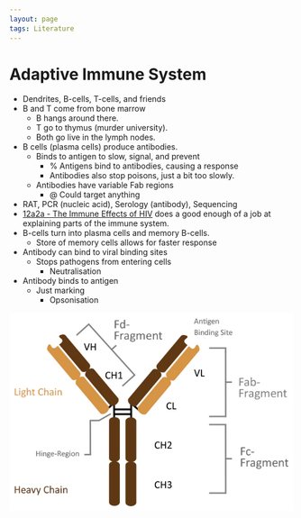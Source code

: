 ```yaml
---
layout: page
tags: Literature 
---
```


# Adaptive Immune System

- Dendrites, B-cells, T-cells, and friends
- B and T come from bone marrow
	- B hangs around there.
	- T go to thymus (murder university).
	- Both go live in the lymph nodes.
- B cells (plasma cells) produce antibodies.
	- Binds to antigen to slow, signal, and prevent
		- % Antigens bind to antibodies, causing a response
		- Antibodies also stop poisons, just a bit too slowly.
	- Antibodies have variable Fab regions
		- @ Could target anything
- RAT, PCR (nucleic acid), Serology (antibody), Sequencing
- [12a2a - The Immune Effects of HIV](../3%20Permanent%20Notes/12a2a%20-%20The%20Immune%20Effects%20of%20HIV) does a good enough of a job at explaining parts of the immune system.
- B-cells turn into plasma cells and memory B-cells.
	- Store of memory cells allows for faster response
- Antibody can bind to viral binding sites
	- Stops pathogens from entering cells
		- Neutralisation
- Antibody binds to antigen
	- Just marking
		- Opsonisation

![](../../../assets/Antibody%20Structure.png)